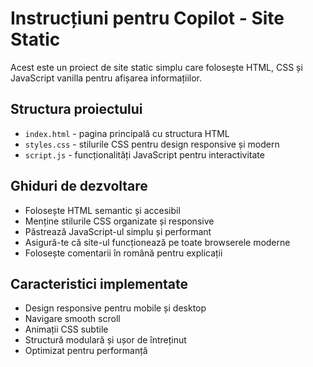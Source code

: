 <!-- Use this file to provide workspace-specific custom instructions to Copilot. For more details, visit https://code.visualstudio.com/docs/copilot/copilot-customization#_use-a-githubcopilotinstructionsmd-file -->

# Instrucțiuni pentru Copilot - Site Static

Acest este un proiect de site static simplu care folosește HTML, CSS și JavaScript vanilla pentru afișarea informațiilor.

## Structura proiectului
- `index.html` - pagina principală cu structura HTML
- `styles.css` - stilurile CSS pentru design responsive și modern
- `script.js` - funcționalități JavaScript pentru interactivitate

## Ghiduri de dezvoltare
- Folosește HTML semantic și accesibil
- Menține stilurile CSS organizate și responsive
- Păstrează JavaScript-ul simplu și performant
- Asigură-te că site-ul funcționează pe toate browserele moderne
- Folosește comentarii în română pentru explicații

## Caracteristici implementate
- Design responsive pentru mobile și desktop
- Navigare smooth scroll
- Animații CSS subtile
- Structură modulară și ușor de întreținut
- Optimizat pentru performanță

